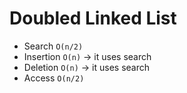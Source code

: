 # Doubled Linked List

* Search `O(n/2)`
* Insertion `O(n)` -> it uses search
* Deletion `O(n)` -> it uses search
* Access `O(n/2)`